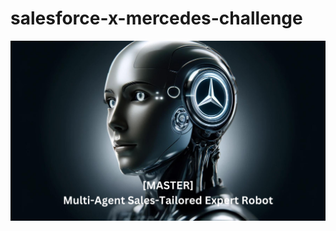 # salesforce-x-mercedes-challenge
![Alt text](https://raw.githubusercontent.com/achaikova/salesforce-x-mercedes-challenge/main/master.png?token=GHSAT0AAAAAACQHYGF5FUWKBYPROFS3CSPOZRMX64Q)
